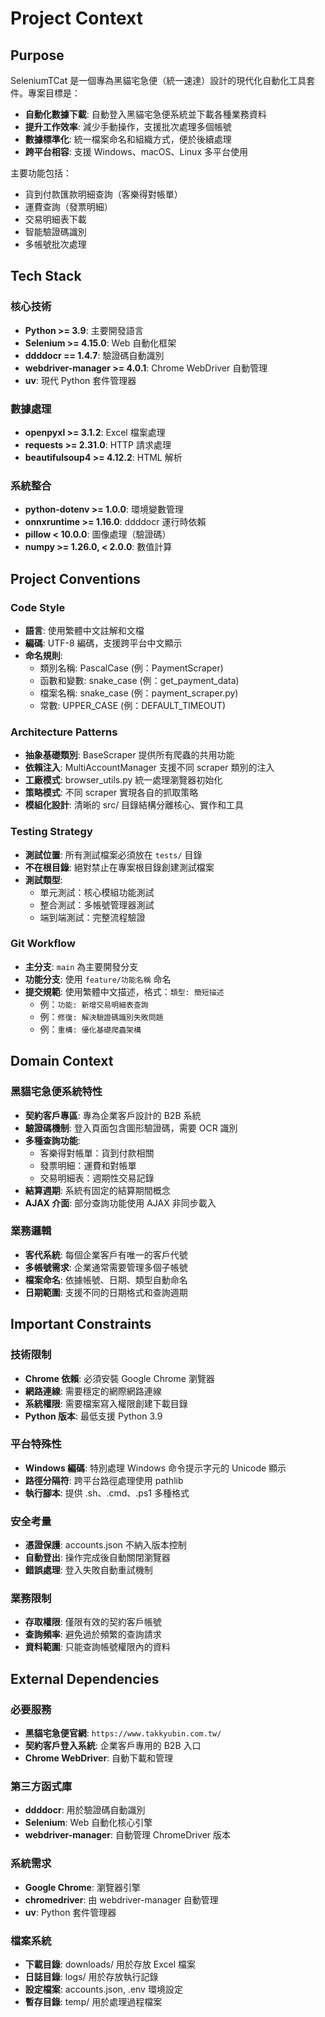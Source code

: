 # Project Context

## Purpose

SeleniumTCat 是一個專為黑貓宅急便（統一速達）設計的現代化自動化工具套件。專案目標是：

- **自動化數據下載**: 自動登入黑貓宅急便系統並下載各種業務資料
- **提升工作效率**: 減少手動操作，支援批次處理多個帳號
- **數據標準化**: 統一檔案命名和組織方式，便於後續處理
- **跨平台相容**: 支援 Windows、macOS、Linux 多平台使用

主要功能包括：
- 貨到付款匯款明細查詢（客樂得對帳單）
- 運費查詢（發票明細）  
- 交易明細表下載
- 智能驗證碼識別
- 多帳號批次處理

## Tech Stack

### 核心技術
- **Python >= 3.9**: 主要開發語言
- **Selenium >= 4.15.0**: Web 自動化框架
- **ddddocr == 1.4.7**: 驗證碼自動識別 
- **webdriver-manager >= 4.0.1**: Chrome WebDriver 自動管理
- **uv**: 現代 Python 套件管理器

### 數據處理
- **openpyxl >= 3.1.2**: Excel 檔案處理
- **requests >= 2.31.0**: HTTP 請求處理
- **beautifulsoup4 >= 4.12.2**: HTML 解析

### 系統整合
- **python-dotenv >= 1.0.0**: 環境變數管理
- **onnxruntime >= 1.16.0**: ddddocr 運行時依賴
- **pillow < 10.0.0**: 圖像處理（驗證碼）
- **numpy >= 1.26.0, < 2.0.0**: 數值計算

## Project Conventions

### Code Style
- **語言**: 使用繁體中文註解和文檔
- **編碼**: UTF-8 編碼，支援跨平台中文顯示
- **命名規則**: 
  - 類別名稱: PascalCase (例：PaymentScraper)
  - 函數和變數: snake_case (例：get_payment_data)
  - 檔案名稱: snake_case (例：payment_scraper.py)
  - 常數: UPPER_CASE (例：DEFAULT_TIMEOUT)

### Architecture Patterns
- **抽象基礎類別**: BaseScraper 提供所有爬蟲的共用功能
- **依賴注入**: MultiAccountManager 支援不同 scraper 類別的注入
- **工廠模式**: browser_utils.py 統一處理瀏覽器初始化
- **策略模式**: 不同 scraper 實現各自的抓取策略
- **模組化設計**: 清晰的 src/ 目錄結構分離核心、實作和工具

### Testing Strategy
- **測試位置**: 所有測試檔案必須放在 `tests/` 目錄
- **不在根目錄**: 絕對禁止在專案根目錄創建測試檔案
- **測試類型**: 
  - 單元測試：核心模組功能測試
  - 整合測試：多帳號管理器測試
  - 端到端測試：完整流程驗證

### Git Workflow
- **主分支**: `main` 為主要開發分支
- **功能分支**: 使用 `feature/功能名稱` 命名
- **提交規範**: 使用繁體中文描述，格式：`類型: 簡短描述`
  - 例：`功能: 新增交易明細表查詢`
  - 例：`修復: 解決驗證碼識別失敗問題`
  - 例：`重構: 優化基礎爬蟲架構`

## Domain Context

### 黑貓宅急便系統特性
- **契約客戶專區**: 專為企業客戶設計的 B2B 系統
- **驗證碼機制**: 登入頁面包含圖形驗證碼，需要 OCR 識別
- **多種查詢功能**: 
  - 客樂得對帳單：貨到付款相關
  - 發票明細：運費和對帳單
  - 交易明細表：週期性交易記錄
- **結算週期**: 系統有固定的結算期間概念
- **AJAX 介面**: 部分查詢功能使用 AJAX 非同步載入

### 業務邏輯
- **客代系統**: 每個企業客戶有唯一的客戶代號
- **多帳號需求**: 企業通常需要管理多個子帳號
- **檔案命名**: 依據帳號、日期、類型自動命名
- **日期範圍**: 支援不同的日期格式和查詢週期

## Important Constraints

### 技術限制
- **Chrome 依賴**: 必須安裝 Google Chrome 瀏覽器
- **網路連線**: 需要穩定的網際網路連線
- **系統權限**: 需要檔案寫入權限創建下載目錄
- **Python 版本**: 最低支援 Python 3.9

### 平台特殊性
- **Windows 編碼**: 特別處理 Windows 命令提示字元的 Unicode 顯示
- **路徑分隔符**: 跨平台路徑處理使用 pathlib
- **執行腳本**: 提供 .sh、.cmd、.ps1 多種格式

### 安全考量
- **憑證保護**: accounts.json 不納入版本控制
- **自動登出**: 操作完成後自動關閉瀏覽器
- **錯誤處理**: 登入失敗自動重試機制

### 業務限制
- **存取權限**: 僅限有效的契約客戶帳號
- **查詢頻率**: 避免過於頻繁的查詢請求
- **資料範圍**: 只能查詢帳號權限內的資料

## External Dependencies

### 必要服務
- **黑貓宅急便官網**: `https://www.takkyubin.com.tw/`
- **契約客戶登入系統**: 企業客戶專用的 B2B 入口
- **Chrome WebDriver**: 自動下載和管理

### 第三方函式庫
- **ddddocr**: 用於驗證碼自動識別
- **Selenium**: Web 自動化核心引擎  
- **webdriver-manager**: 自動管理 ChromeDriver 版本

### 系統需求
- **Google Chrome**: 瀏覽器引擎
- **chromedriver**: 由 webdriver-manager 自動管理
- **uv**: Python 套件管理器

### 檔案系統
- **下載目錄**: downloads/ 用於存放 Excel 檔案
- **日誌目錄**: logs/ 用於存放執行記錄  
- **設定檔案**: accounts.json, .env 環境設定
- **暫存目錄**: temp/ 用於處理過程檔案
